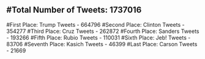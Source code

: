 #Total Number of Tweets: 1737016 
---
#First Place: Trump Tweets - 664796
#Second Place: Clinton Tweets - 354277
#Third Place: Cruz Tweets - 262872
#Fourth Place: Sanders Tweets - 193266
#Fifth Place: Rubio Tweets - 110031
#Sixth Place: Jeb! Tweets - 83706
#Seventh Place: Kasich Tweets - 46399
#Last Place: Carson Tweets - 21669

